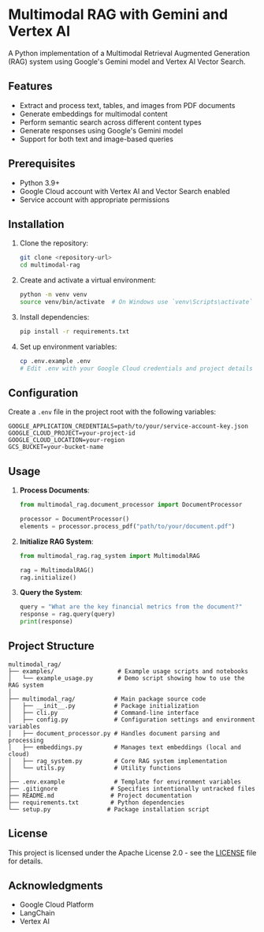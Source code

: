 # Multimodal RAG with Gemini and Vertex AI

A Python implementation of a Multimodal Retrieval Augmented Generation (RAG) system using Google's Gemini model and Vertex AI Vector Search.

## Features

- Extract and process text, tables, and images from PDF documents
- Generate embeddings for multimodal content
- Perform semantic search across different content types
- Generate responses using Google's Gemini model
- Support for both text and image-based queries

## Prerequisites

- Python 3.9+
- Google Cloud account with Vertex AI and Vector Search enabled
- Service account with appropriate permissions

## Installation

1. Clone the repository:
   ```bash
   git clone <repository-url>
   cd multimodal-rag
   ```

2. Create and activate a virtual environment:
   ```bash
   python -m venv venv
   source venv/bin/activate  # On Windows use `venv\Scripts\activate`
   ```

3. Install dependencies:
   ```bash
   pip install -r requirements.txt
   ```

4. Set up environment variables:
   ```bash
   cp .env.example .env
   # Edit .env with your Google Cloud credentials and project details
   ```

## Configuration

Create a `.env` file in the project root with the following variables:

```
GOOGLE_APPLICATION_CREDENTIALS=path/to/your/service-account-key.json
GOOGLE_CLOUD_PROJECT=your-project-id
GOOGLE_CLOUD_LOCATION=your-region
GCS_BUCKET=your-bucket-name
```

## Usage

1. **Process Documents**:
   ```python
   from multimodal_rag.document_processor import DocumentProcessor
   
   processor = DocumentProcessor()
   elements = processor.process_pdf("path/to/your/document.pdf")
   ```

2. **Initialize RAG System**:
   ```python
   from multimodal_rag.rag_system import MultimodalRAG
   
   rag = MultimodalRAG()
   rag.initialize()
   ```

3. **Query the System**:
   ```python
   query = "What are the key financial metrics from the document?"
   response = rag.query(query)
   print(response)
   ```

## Project Structure

```
multimodal_rag/
├── examples/                  # Example usage scripts and notebooks
│   └── example_usage.py       # Demo script showing how to use the RAG system
│
├── multimodal_rag/           # Main package source code
│   ├── __init__.py           # Package initialization
│   ├── cli.py                # Command-line interface
│   ├── config.py             # Configuration settings and environment variables
│   ├── document_processor.py # Handles document parsing and processing
│   ├── embeddings.py         # Manages text embeddings (local and cloud)
│   ├── rag_system.py         # Core RAG system implementation
│   └── utils.py              # Utility functions
│
├── .env.example              # Template for environment variables
├── .gitignore               # Specifies intentionally untracked files
├── README.md                # Project documentation
├── requirements.txt         # Python dependencies
└── setup.py                # Package installation script
```

## License

This project is licensed under the Apache License 2.0 - see the [LICENSE](LICENSE) file for details.

## Acknowledgments

- Google Cloud Platform
- LangChain
- Vertex AI
